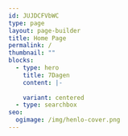 ```yaml
---
id: JUJDCFVbWC
type: page
layout: page-builder
title: Home Page
permalink: /
thumbnail: ""
blocks:
  - type: hero
    title: 7Dagen
    content: |-
    
    variant: centered
  - type: searchbox
seo:
  ogimage: /img/henlo-cover.png
---
```

